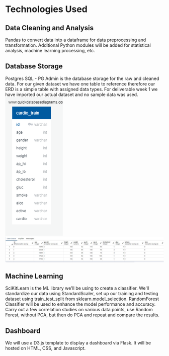 # Technologies Used
## Data Cleaning and Analysis
Pandas to convert data into a dataframe for data preprocessing and transformation. Additional Python modules will be added for statistical analysis, machine learning processing, etc.

## Database Storage
Postgres SQL - PG Admin is the database storage for the raw and cleaned data. For our given dataset we have one table to reference therefore our ERD is a simple table with assigned data types. For deliverable week 1 we have imported our actual dataset and no sample data was used.
![](Resources/QuickDBD-export.png)
![](Resources/Database_Import.JPG)


## Machine Learning
SciKitLearn is the ML library we'll be using to create a classifier. We'll standardize our data using StandardScaler, set up our training and testing dataset using train_test_split from sklearn.model_selection. RandomForest Classifier will be used to enhance the model performance and accuracy. Carry out a few correlation studies on various data points, use Random Forest, without PCA, but then do PCA and repeat and compare the results.

## Dashboard
We will use a D3.js template to display a dashboard via Flask. It will be hosted on HTML, CSS, and Javascript.
